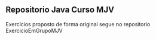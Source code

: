 ## Repositorio Java Curso MJV

Exercícios proposto de forma original segue no repositorio ExercicioEmGrupoMJV

